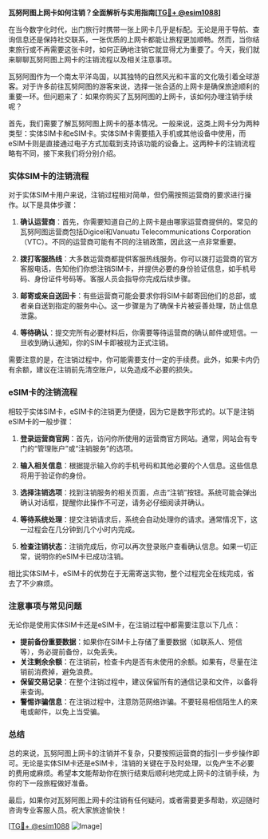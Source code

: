 **瓦努阿图上网卡如何注销？全面解析与实用指南[[TG💪+ @esim1088](https://t.me/s/esim1088)]**

在当今数字化时代，出门旅行时携带一张上网卡几乎是标配。无论是用于导航、查询信息还是保持社交联系，一张优质的上网卡都能让旅程更加顺畅。然而，当你结束旅行或不再需要这张卡时，如何正确地注销它就显得尤为重要了。今天，我们就来聊聊瓦努阿图上网卡的注销流程以及相关注意事项。

瓦努阿图作为一个南太平洋岛国，以其独特的自然风光和丰富的文化吸引着全球游客。对于许多前往瓦努阿图的游客来说，选择一张合适的上网卡是确保旅途顺利的重要一环。但问题来了：如果你购买了瓦努阿图的上网卡，该如何办理注销手续呢？

首先，我们需要了解瓦努阿图上网卡的基本情况。一般来说，这类上网卡分为两种类型：实体SIM卡和eSIM卡。实体SIM卡需要插入手机或其他设备中使用，而eSIM卡则是直接通过电子方式加载到支持该功能的设备上。这两种卡的注销流程略有不同，接下来我们将分别介绍。

### 实体SIM卡的注销流程

对于实体SIM卡用户来说，注销过程相对简单，但仍需按照运营商的要求进行操作。以下是具体步骤：

1. **确认运营商**：首先，你需要知道自己的上网卡是由哪家运营商提供的。常见的瓦努阿图运营商包括Digicel和Vanuatu Telecommunications Corporation（VTC）。不同的运营商可能有不同的注销政策，因此这一点非常重要。

2. **拨打客服热线**：大多数运营商都提供客服热线服务。你可以拨打运营商的官方客服电话，告知他们你想注销SIM卡，并提供必要的身份验证信息，如手机号码、身份证件号码等。客服人员会指导你完成后续步骤。

3. **邮寄或亲自送回卡**：有些运营商可能会要求你将SIM卡邮寄回他们的总部，或者亲自送到指定的服务中心。这一步骤是为了确保卡片被妥善处理，防止信息泄露。

4. **等待确认**：提交完所有必要材料后，你需要等待运营商的确认邮件或短信。一旦收到确认通知，你的SIM卡即被视为正式注销。

需要注意的是，在注销过程中，你可能需要支付一定的手续费。此外，如果卡内仍有余额，建议在注销前先清空账户，以免造成不必要的损失。

### eSIM卡的注销流程

相较于实体SIM卡，eSIM卡的注销更为便捷，因为它是数字形式的。以下是注销eSIM卡的一般步骤：

1. **登录运营商官网**：首先，访问你所使用的运营商官方网站。通常，网站会有专门的“管理账户”或“注销服务”的选项。

2. **输入相关信息**：根据提示输入你的手机号码和其他必要的个人信息。这些信息将用于验证你的身份。

3. **选择注销选项**：找到注销服务的相关页面，点击“注销”按钮。系统可能会弹出确认对话框，提醒你此操作不可逆，请务必仔细阅读并确认。

4. **等待系统处理**：提交注销请求后，系统会自动处理你的请求。通常情况下，这一过程会在几分钟到几个小时内完成。

5. **检查注销状态**：注销完成后，你可以再次登录账户查看确认信息。如果一切正常，说明你的eSIM卡已成功注销。

相比实体SIM卡，eSIM卡的优势在于无需寄送实物，整个过程完全在线完成，省去了不少麻烦。

### 注意事项与常见问题

无论你是使用实体SIM卡还是eSIM卡，在注销过程中都需要注意以下几点：

- **提前备份重要数据**：如果你在SIM卡上存储了重要数据（如联系人、短信等），务必提前备份，以免丢失。
- **关注剩余余额**：在注销前，检查卡内是否有未使用的余额。如果有，尽量在注销前消费掉，避免浪费。
- **保留交易记录**：在整个注销过程中，建议保留所有的通信记录和文件，以备将来查询。
- **警惕诈骗信息**：在注销过程中，注意防范网络诈骗。不要轻易相信陌生人的来电或邮件，以免上当受骗。

### 总结

总的来说，瓦努阿图上网卡的注销并不复杂，只要按照运营商的指引一步步操作即可。无论是实体SIM卡还是eSIM卡，注销的关键在于及时处理，以免产生不必要的费用或麻烦。希望本文能帮助你在旅行结束后顺利地完成上网卡的注销手续，为你的下一段旅程做好准备。

最后，如果你对瓦努阿图上网卡的注销有任何疑问，或者需要更多帮助，欢迎随时咨询专业客服人员。祝大家旅途愉快！

[[TG💪+ @esim1088](https://t.me/s/esim1088) ![Image](https://i.postimg.cc/4NQfJmqS/Snipaste-2025-05-13-00-14-12.png)]